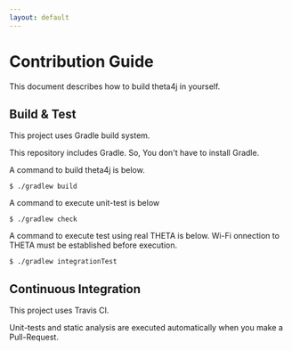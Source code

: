 ```yaml
---
layout: default
---
```


# Contribution Guide

This document describes how to build theta4j in yourself.

## Build & Test

This project uses Gradle build system.

This repository includes Gradle. So, You don't have to install Gradle.

A command to build theta4j is below.

```
$ ./gradlew build
```

A command to execute unit-test is below

```
$ ./gradlew check
```

A command to execute test using real THETA is below.
Wi-Fi onnection to THETA must be established before execution.

```
$ ./gradlew integrationTest
```

## Continuous Integration

This project uses Travis CI.

Unit-tests and static analysis are executed automatically when you make a Pull-Request.
